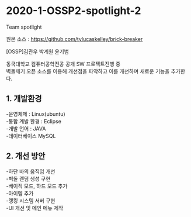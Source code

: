 # 2020-1-OSSP2-spotlight-2
Team spotlight 

원본 소스 : https://github.com/tylucaskelley/brick-breaker 

[OSSP]김관우 박계원 윤기범 

동국대학교 컴퓨터공학전공 공개 SW 프로젝트진행 중  
벽돌깨기 오픈 소스를 이용해 개선점을 파악하고 이를 개선하며 새로운 기능을 추가한다.  

## 1. 개발환경

 -운영체제 : Linux(ubuntu)  
 -통합 계발 환경 : Eclipse  
 -개발 언어 : JAVA  
 -데이터베이스 MySQL  

## 2. 개선 방안

 -하단 바의 움직임 개선  
 -벽돌 랜덤 생성 구현  
 -베이직 모드, 하드 모드 추가  
 -아이템 추가  
 -랭킹 시스템 서버 구현  
 -UI 개선 및 메인 메뉴 제작  



